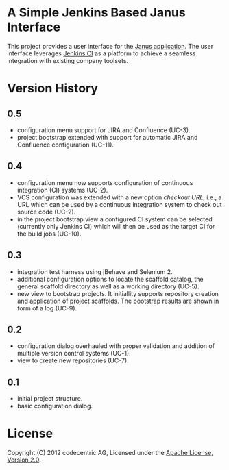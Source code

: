 # A Simple Jenkins Based Janus Interface

This project provides a user interface for the
[Janus application](https://github.com/bripkens/janus). The user
interface leverages [Jenkins CI](http://jenkins-ci.org/) as a platform to
achieve a seamless integration with existing company toolsets.

# Version History

## 0.5

 - configuration menu support for JIRA and Confluence (UC-3).
 - project bootstrap extended with support for automatic JIRA and Confluence
   configuration (UC-11).

## 0.4

 - configuration menu now supports configuration of continuous integration (CI)
   systems (UC-2).
 - VCS configuration was extended with a new option *checkout URL*, i.e., a
   URL which can be used by a continuous integration system to check out
   source code (UC-2).
 - in the project bootstrap view a configured CI system can be selected
   (currently only Jenkins CI) which will then be used as the target CI for
   the build jobs (UC-10).

## 0.3

 - integration test harness using jBehave and Selenium 2.
 - additional configuration options to locate the scaffold catalog, the general
   scaffold directory as well as a working directory (UC-5).
 - new view to bootstrap projects. It initiallity supports repository creation
   and application of project scaffolds. The bootstrap results are shown in
   form of a log (UC-9).

## 0.2

 - configuration dialog overhauled with proper validation and addition of
   multiple version control systems (UC-1).
 - view to create new repositories (UC-7).

## 0.1

 - initial project structure.
 - basic configuration dialog.

# License

Copyright (C) 2012 codecentric AG, Licensed under the [Apache License, Version 2.0](http://www.apache.org/licenses/LICENSE-2.0).